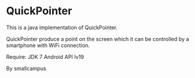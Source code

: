 QuickPointer
============
This is a java implementation of QuickPointer.

QuickPointer produce a point on the screen which it can be controlled by a smartphone with WiFi connection.

Require: 
JDK 7
Android API lv19


By smallcampus

